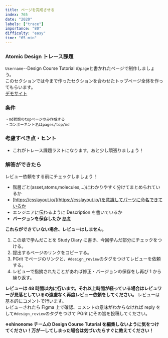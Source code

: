 ```yaml
---
title: ページを完成させる
index: 765
date: "2020"
labels: ["trace"]
importance: "80"
difficulty: "easy"
time: "65 min"
---
```


### Atomic Design トレース課題

`Username`--Design Course Tutorial の`page`と書かれたページで制作しましょう。  
このセクションでは今まで作ったセクションを合わせたトップページ全体を作ってもらいます。  
[デモサイト](https://demo.tcd-theme.com/tcd063/)

### 条件

```
・md状態のtopページのみ作成する
・コンポーネント名はpages/top/md
```

### 考慮すべき点・ヒント

- これがトレース課題ラストになります。あと少し頑張りましょう！

### 解答ができたら

レビュー依頼をする前にチェックしましょう！

- 階層ごと(asset,atoms,molecules,...)にわかりやすく分けてまとめられているか
- [https://csslayout.io/](https://csslayout.io/)を意識してパーツに命名できているか
- エンジニアに伝わるように Description を書いているか
- **バージョンを保存したか** [参考](/figma/section2-3/)

**これらができていない場合、レビューはしません。**

1. この章で学んだことを Study Diary に書き、今回学んだ部分にチェックをつける。
2. 提出するページのリンクをコピーする。
3. PGrit でページのリンクと、`#design_review`のタグをつけてレビューを依頼する。
4. レビューで指摘されたことがあれば修正・バージョンの保存をし再び 1 から繰り返す。

**レビューは 48 時間以内に行います。それ以上時間が経っている場合はレビュワーが見落としているの遠慮なく再度レビュー依頼をしてください。**
レビューは基本的にコメントで行います。  
レビューされたら Figma 上で確認、コメントの意味がわからなければ reply をして`#design_review`のタグをつけて PGrit にその旨を投稿してください。

**※shinonome チームの Design Course Tutorial を編集しないように気をつけてください！万が一してしまった場合は気づいたらすぐに教えてください！**
